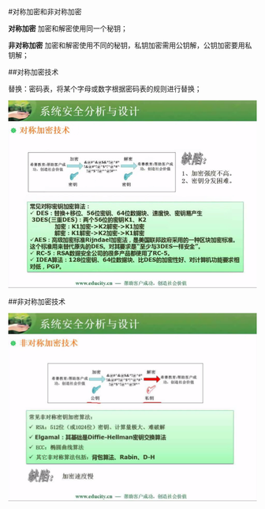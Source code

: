 #对称加密和非对称加密

**对称加密** 加密和解密使用同一个秘钥；

**非对称加密** 加密和解密使用不同的秘钥，私钥加密需用公钥解，公钥加密要用私钥解；

##对称加密技术

替换：密码表，将某个字母或数字根据密码表的规则进行替换；

![](/imgs/1.6.2-2对称加密常用算法.png)

##非对称加密技术

![](/imgs/1.6.2-1非对称加密.png)